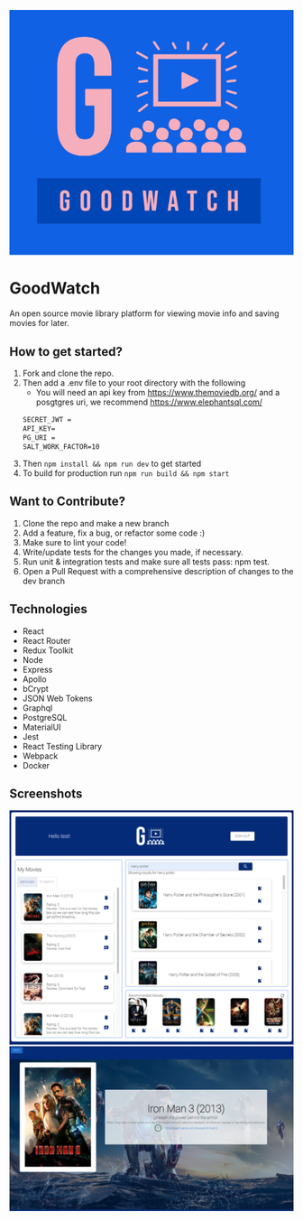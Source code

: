 ![GoodWatch](https://github.com/GoodWatch/GoodWatch/blob/dev/client/Public/GoodWatchFilledSmall.png?raw=true)

# GoodWatch

An open source movie library platform for viewing movie info and saving movies for later.

## How to get started?
1. Fork and clone the repo.
1. Then add a .env file to your root directory with the following
    - You will need an api key from https://www.themoviedb.org/ and a posgtgres uri, we recommend https://www.elephantsql.com/
    ```
    SECRET_JWT =
    API_KEY=
    PG_URI = 
    SALT_WORK_FACTOR=10
    ```
1. Then `npm install && npm run dev` to get started
1. To build for production run `npm run build && npm start`

## Want to Contribute?
1. Clone the repo and make a new branch
1. Add a feature, fix a bug, or refactor some code :)
1. Make sure to lint your code!
1. Write/update tests for the changes you made, if necessary.
1. Run unit & integration tests and make sure all tests pass: npm test.
1. Open a Pull Request with a comprehensive description of changes to the dev branch

## Technologies
- React
- React Router
- Redux Toolkit
- Node
- Express
- Apollo
- bCrypt
- JSON Web Tokens
- Graphql
- PostgreSQL
- MaterialUI
- Jest
- React Testing Library
- Webpack
- Docker

## Screenshots
![Screenshot](https://github.com/GoodWatch/GoodWatch/blob/dev/client/Public/Screenshot1.png?raw=true)
![Screenshot](https://github.com/GoodWatch/GoodWatch/blob/dev/client/Public/Screenshot2.png?raw=true)